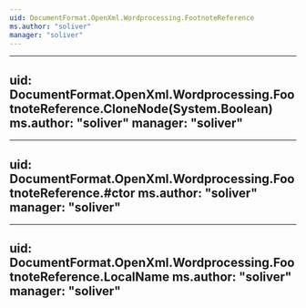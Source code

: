 ```yaml
---
uid: DocumentFormat.OpenXml.Wordprocessing.FootnoteReference
ms.author: "soliver"
manager: "soliver"
---
```


---
uid: DocumentFormat.OpenXml.Wordprocessing.FootnoteReference.CloneNode(System.Boolean)
ms.author: "soliver"
manager: "soliver"
---

---
uid: DocumentFormat.OpenXml.Wordprocessing.FootnoteReference.#ctor
ms.author: "soliver"
manager: "soliver"
---

---
uid: DocumentFormat.OpenXml.Wordprocessing.FootnoteReference.LocalName
ms.author: "soliver"
manager: "soliver"
---
